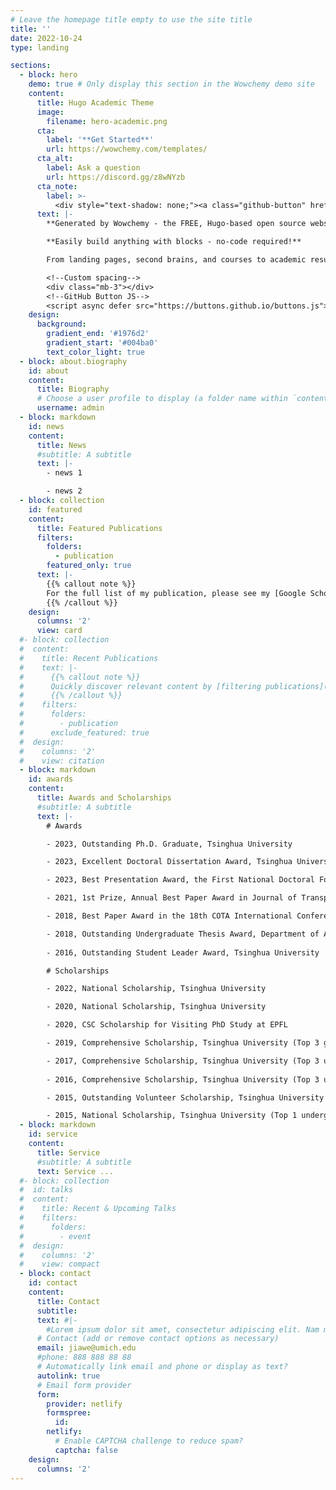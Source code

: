 ```yaml
---
# Leave the homepage title empty to use the site title
title: ''
date: 2022-10-24
type: landing

sections:
  - block: hero
    demo: true # Only display this section in the Wowchemy demo site
    content:
      title: Hugo Academic Theme
      image:
        filename: hero-academic.png
      cta:
        label: '**Get Started**'
        url: https://wowchemy.com/templates/
      cta_alt:
        label: Ask a question
        url: https://discord.gg/z8wNYzb
      cta_note:
        label: >-
          <div style="text-shadow: none;"><a class="github-button" href="https://github.com/wowchemy/wowchemy-hugo-themes" data-icon="octicon-star" data-size="large" data-show-count="true" aria-label="Star">Star Wowchemy Website Builder</a></div><div style="text-shadow: none;"><a class="github-button" href="https://github.com/wowchemy/starter-hugo-academic" data-icon="octicon-star" data-size="large" data-show-count="true" aria-label="Star">Star the Academic template</a></div>
      text: |-
        **Generated by Wowchemy - the FREE, Hugo-based open source website builder trusted by 500,000+ sites.**

        **Easily build anything with blocks - no-code required!**

        From landing pages, second brains, and courses to academic resumés, conferences, and tech blogs.

        <!--Custom spacing-->
        <div class="mb-3"></div>
        <!--GitHub Button JS-->
        <script async defer src="https://buttons.github.io/buttons.js"></script>
    design:
      background:
        gradient_end: '#1976d2'
        gradient_start: '#004ba0'
        text_color_light: true
  - block: about.biography
    id: about
    content:
      title: Biography
      # Choose a user profile to display (a folder name within `content/authors/`)
      username: admin
  - block: markdown
    id: news
    content:
      title: News
      #subtitle: A subtitle
      text: |-
        - news 1

        - news 2
  - block: collection
    id: featured
    content:
      title: Featured Publications
      filters:
        folders:
          - publication
        featured_only: true
      text: |-
        {{% callout note %}}
        For the full list of my publication, please see my [Google Scholar](https://scholar.google.com/citations?user=XXFHGDEAAAAJ&hl=en) page.
        {{% /callout %}}
    design:
      columns: '2'
      view: card
  #- block: collection
  #  content:
  #    title: Recent Publications
  #    text: |-
  #      {{% callout note %}}
  #      Quickly discover relevant content by [filtering publications](./publication/).
  #      {{% /callout %}}
  #    filters:
  #      folders:
  #        - publication
  #      exclude_featured: true
  #  design:
  #    columns: '2'
  #    view: citation
  - block: markdown
    id: awards
    content:
      title: Awards and Scholarships
      #subtitle: A subtitle
      text: |-
        # Awards

        - 2023, Outstanding Ph.D. Graduate, Tsinghua University

        - 2023, Excellent Doctoral Dissertation Award, Tsinghua University

        - 2023, Best Presentation Award, the First National Doctoral Forum by SAE-China

        - 2021, 1st Prize, Annual Best Paper Award in Journal of Transport Information and Safety

        - 2018, Best Paper Award in the 18th COTA International Conference for Transportation Professionals

        - 2018, Outstanding Undergraduate Thesis Award, Department of Automotive Engineering at Tsinghua University
        
        - 2016, Outstanding Student Leader Award, Tsinghua University

        # Scholarships

        - 2022, National Scholarship, Tsinghua University

        - 2020, National Scholarship, Tsinghua University

        - 2020, CSC Scholarship for Visiting PhD Study at EPFL

        - 2019, Comprehensive Scholarship, Tsinghua University (Top 3 graduates in year 1)

        - 2017, Comprehensive Scholarship, Tsinghua University (Top 3 undergraduates in year 3)
        
        - 2016, Comprehensive Scholarship, Tsinghua University (Top 3 undergraduates in year 2)

        - 2015, Outstanding Volunteer Scholarship, Tsinghua University

        - 2015, National Scholarship, Tsinghua University (Top 1 undergraduate in year 1)
  - block: markdown
    id: service
    content:
      title: Service
      #subtitle: A subtitle
      text: Service ...    
  #- block: collection
  #  id: talks
  #  content:
  #    title: Recent & Upcoming Talks
  #    filters:
  #      folders:
  #        - event
  #  design:
  #    columns: '2'
  #    view: compact
  - block: contact
    id: contact
    content:
      title: Contact
      subtitle:
      text: #|-
        #Lorem ipsum dolor sit amet, consectetur adipiscing elit. Nam mi diam, venenatis ut magna et, vehicula efficitur enim.
      # Contact (add or remove contact options as necessary)
      email: jiawe@umich.edu
      #phone: 888 888 88 88
      # Automatically link email and phone or display as text?
      autolink: true
      # Email form provider
      form:
        provider: netlify
        formspree:
          id:
        netlify:
          # Enable CAPTCHA challenge to reduce spam?
          captcha: false
    design:
      columns: '2'
---
```

